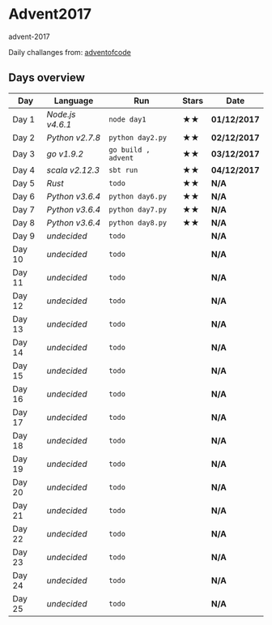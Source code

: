 # Advent2017
advent-2017

Daily challanges from:
[adventofcode](http://adventofcode.com/2017)

## Days overview

| Day| Language | Run | Stars | Date |
| --- | --- | --- | --- | --- |
| Day 1 | *Node.js v4.6.1* | `node day1` | ★★ | **01/12/2017** |
| Day 2 | *Python v2.7.8* | `python day2.py` | ★★ | **02/12/2017** |
| Day 3 | *go v1.9.2* | `go build , advent` | ★★ | **03/12/2017** |
| Day 4 | *scala v2.12.3* | `sbt run` | ★★ | **04/12/2017** |
| Day 5 | *Rust* | `todo` | ★★ | **N/A** |
| Day 6 | *Python v3.6.4* | `python day6.py` | ★★ | **N/A** |
| Day 7 | *Python v3.6.4* | `python day7.py` | ★★ | **N/A** |
| Day 8 | *Python v3.6.4* | `python day8.py` | ★★ | **N/A** |
| Day 9 | *undecided* | `todo` |  | **N/A** |
| Day 10 | *undecided* | `todo` |  | **N/A** |
| Day 11 | *undecided* | `todo` |  | **N/A** |
| Day 12 | *undecided* | `todo` |  | **N/A** |
| Day 13 | *undecided* | `todo` |  | **N/A** |
| Day 14 | *undecided* | `todo` |  | **N/A** |
| Day 15 | *undecided* | `todo` |  | **N/A** |
| Day 16 | *undecided* | `todo` |  | **N/A** |
| Day 17 | *undecided* | `todo` |  | **N/A** |
| Day 18 | *undecided* | `todo` |  | **N/A** |
| Day 19 | *undecided* | `todo` |  | **N/A** |
| Day 20 | *undecided* | `todo` |  | **N/A** |
| Day 21 | *undecided* | `todo` |  | **N/A** |
| Day 22 | *undecided* | `todo` |  | **N/A** |
| Day 23 | *undecided* | `todo` |  | **N/A** |
| Day 24 | *undecided* | `todo` |  | **N/A** |
| Day 25 | *undecided* | `todo` |  | **N/A** |
